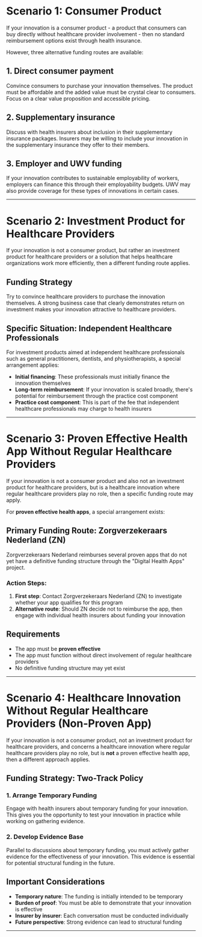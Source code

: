 # Scenario 1: Consumer Product

If your innovation is a consumer product - a product that consumers can buy directly without healthcare provider involvement - then no standard reimbursement options exist through health insurance.

However, three alternative funding routes are available:

## 1. Direct consumer payment
Convince consumers to purchase your innovation themselves. The product must be affordable and the added value must be crystal clear to consumers. Focus on a clear value proposition and accessible pricing.

## 2. Supplementary insurance
Discuss with health insurers about inclusion in their supplementary insurance packages. Insurers may be willing to include your innovation in the supplementary insurance they offer to their members.

## 3. Employer and UWV funding
If your innovation contributes to sustainable employability of workers, employers can finance this through their employability budgets. UWV may also provide coverage for these types of innovations in certain cases.

---

# Scenario 2: Investment Product for Healthcare Providers

If your innovation is not a consumer product, but rather an investment product for healthcare providers or a solution that helps healthcare organizations work more efficiently, then a different funding route applies.

## Funding Strategy
Try to convince healthcare providers to purchase the innovation themselves. A strong business case that clearly demonstrates return on investment makes your innovation attractive to healthcare providers.

## Specific Situation: Independent Healthcare Professionals
For investment products aimed at independent healthcare professionals such as general practitioners, dentists, and physiotherapists, a special arrangement applies:

- **Initial financing**: These professionals must initially finance the innovation themselves
- **Long-term reimbursement**: If your innovation is scaled broadly, there's potential for reimbursement through the practice cost component
- **Practice cost component**: This is part of the fee that independent healthcare professionals may charge to health insurers

---

# Scenario 3: Proven Effective Health App Without Regular Healthcare Providers

If your innovation is not a consumer product and also not an investment product for healthcare providers, but is a healthcare innovation where regular healthcare providers play no role, then a specific funding route may apply.

For **proven effective health apps**, a special arrangement exists:

## Primary Funding Route: Zorgverzekeraars Nederland (ZN)
Zorgverzekeraars Nederland reimburses several proven apps that do not yet have a definitive funding structure through the "Digital Health Apps" project.

### Action Steps:
1. **First step**: Contact Zorgverzekeraars Nederland (ZN) to investigate whether your app qualifies for this program
2. **Alternative route**: Should ZN decide not to reimburse the app, then engage with individual health insurers about funding your innovation

## Requirements
- The app must be **proven effective**
- The app must function without direct involvement of regular healthcare providers
- No definitive funding structure may yet exist

---
# Scenario 4: Healthcare Innovation Without Regular Healthcare Providers (Non-Proven App)

If your innovation is not a consumer product, not an investment product for healthcare providers, and concerns a healthcare innovation where regular healthcare providers play no role, but is **not** a proven effective health app, then a different approach applies.

## Funding Strategy: Two-Track Policy

### 1. Arrange Temporary Funding
Engage with health insurers about temporary funding for your innovation. This gives you the opportunity to test your innovation in practice while working on gathering evidence.

### 2. Develop Evidence Base
Parallel to discussions about temporary funding, you must actively gather evidence for the effectiveness of your innovation. This evidence is essential for potential structural funding in the future.

## Important Considerations
- **Temporary nature**: The funding is initially intended to be temporary
- **Burden of proof**: You must be able to demonstrate that your innovation is effective
- **Insurer by insurer**: Each conversation must be conducted individually
- **Future perspective**: Strong evidence can lead to structural funding

---